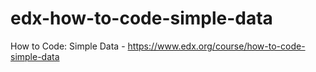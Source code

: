 # edx-how-to-code-simple-data
How to Code: Simple Data - https://www.edx.org/course/how-to-code-simple-data
